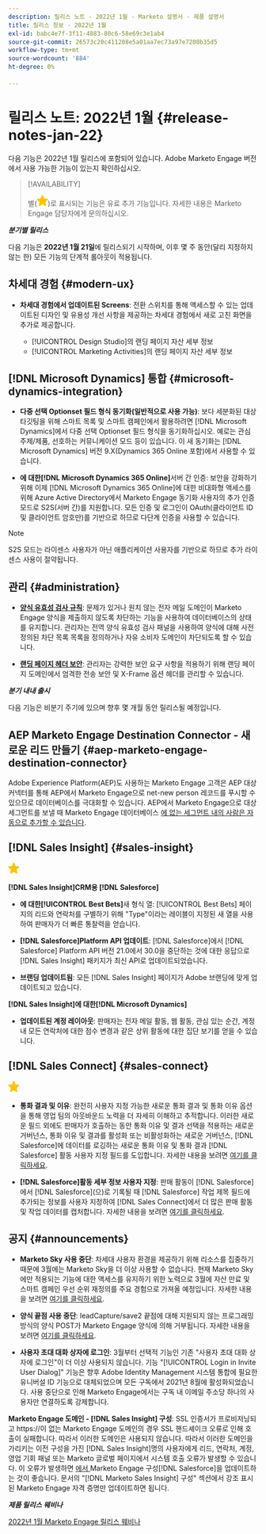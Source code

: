 ```yaml
---
description: 릴리스 노트 - 2022년 1월 - Marketo 설명서 - 제품 설명서
title: 릴리스 정보 - 2022년 1월
exl-id: babc4e7f-3f11-4883-80c6-58e69c3e1ab4
source-git-commit: 26573c20c411208e5a01aa7ec73a97e7208b35d5
workflow-type: tm+mt
source-wordcount: '884'
ht-degree: 0%

---
```


# 릴리스 노트: 2022년 1월 {#release-notes-jan-22}

다음 기능은 2022년 1월 릴리스에 포함되어 있습니다. Adobe Marketo Engage 버전에서 사용 가능한 기능이 있는지 확인하십시오.

>[!AVAILABILITY]
>
>별(![별](assets/yellow-star.png))로 표시되는 기능은 유료 추가 기능입니다. 자세한 내용은 Marketo Engage 담당자에게 문의하십시오.

**_분기별 릴리스_**

다음 기능은 **2022년 1월 21일**&#x200B;에 릴리스되기 시작하며, 이후 몇 주 동안(달리 지정하지 않는 한) 모든 기능의 단계적 롤아웃이 적용됩니다.

## 차세대 경험 {#modern-ux}

* **차세대 경험에서 업데이트된 Screens**: 전환 스위치를 통해 액세스할 수 있는 업데이트된 디자인 및 유용성 개선 사항을 제공하는 차세대 경험에서 새로 고친 화면을 추가로 제공합니다.

   * [!UICONTROL Design Studio]의 랜딩 페이지 자산 세부 정보
   * [!UICONTROL Marketing Activities]의 랜딩 페이지 자산 세부 정보

## [!DNL Microsoft Dynamics] 통합 {#microsoft-dynamics-integration}

* **다중 선택 Optionset 필드 형식 동기화(일반적으로 사용 가능)**: 보다 세분화된 대상 타깃팅을 위해 스마트 목록 및 스마트 캠페인에서 활용하려면 [!DNL Microsoft Dynamics]에서 다중 선택 Optionset 필드 형식을 동기화하십시오. 예로는 관심 주제/제품, 선호하는 커뮤니케이션 모드 등이 있습니다. 이 새 동기화는 [!DNL Microsoft Dynamics] 버전 9.X(Dynamics 365 Online 포함)에서 사용할 수 있습니다.

* **에 대한[!DNL Microsoft Dynamics 365 Online]**&#x200B;서버 간 인증: 보안을 강화하기 위해 이제 [!DNL Microsoft Dynamics 365 Online]에 대한 비대화형 액세스를 위해 Azure Active Directory에서 Marketo Engage 동기화 사용자의 추가 인증 모드로 S2S(서버 간)를 지원합니다. 모든 인증 및 로그인이 OAuth(클라이언트 ID 및 클라이언트 암호만)를 기반으로 하므로 다단계 인증을 사용할 수 있습니다.

>[!NOTE]
>
>S2S 모드는 라이센스 사용자가 아닌 애플리케이션 사용자를 기반으로 하므로 추가 라이센스 사용이 절약됩니다.

## 관리 {#administration}

* **[양식 유효성 검사 규칙](/help/marketo/product-docs/administration/settings/global-form-validation-rules.md)**: 문제가 있거나 원치 않는 전자 메일 도메인이 Marketo Engage 양식을 제출하지 않도록 차단하는 기능을 사용하여 데이터베이스의 상태를 유지합니다. 관리자는 전역 양식 유효성 검사 패널을 사용하여 양식에 대해 사전 정의된 차단 목록 목록을 정의하거나 자유 소비자 도메인이 차단되도록 할 수 있습니다.

* **[랜딩 페이지 헤더 보안](/help/marketo/product-docs/administration/settings/landing-page-headers.md)**: 관리자는 강력한 보안 요구 사항을 적용하기 위해 랜딩 페이지 도메인에서 엄격한 전송 보안 및 X-Frame 옵션 헤더를 관리할 수 있습니다.

**_분기 내내 출시_**

다음 기능은 비분기 주기에 있으며 향후 몇 개월 동안 릴리스될 예정입니다.

## AEP Marketo Engage Destination Connector - 새로운 리드 만들기 {#aep-marketo-engage-destination-connector}

Adobe Experience Platform(AEP)도 사용하는 Marketo Engage 고객은 AEP 대상 커넥터를 통해 AEP에서 Marketo Engage으로 net-new person 레코드를 푸시할 수 있으므로 데이터베이스를 극대화할 수 있습니다. AEP에서 Marketo Engage으로 대상 세그먼트를 보낼 때 Marketo Engage 데이터베이스 [에 없는 세그먼트 내의 사람은 자동으로 추가할 수 있습니다](/help/marketo/product-docs/core-marketo-concepts/smart-lists-and-static-lists/static-lists/push-an-adobe-experience-platform-segment-to-a-marketo-static-list.md).

## [!DNL Sales Insight] {#sales-insight}

![(별)](assets/yellow-star.png)

**[!DNL Sales Insight]CRM용 [!DNL Salesforce]**

* **에 대한[!UICONTROL Best Bets]**&#x200B;새 형식 열: [!UICONTROL Best Bets] 페이지의 리드와 연락처를 구별하기 위해 &quot;Type&quot;이라는 레이블이 지정된 새 열을 사용하여 판매자가 더 빠른 통찰력을 얻습니다.

* **[!DNL Salesforce]Platform API 업데이트**: [!DNL Salesforce]에서 [!DNL Salesforce] Platform API 버전 21.0에서 30.0을 중단하는 것에 대한 응답으로 [!DNL Sales Insight] 패키지가 최신 API로 업데이트되었습니다.

* **브랜딩 업데이트됨**: 모든 [!DNL Sales Insight] 페이지가 Adobe 브랜딩에 맞게 업데이트되고 있습니다.

**[!DNL Sales Insight]에 대한[!DNL Microsoft Dynamics]**

* **업데이트된 계정 레이아웃**: 판매자는 전자 메일 활동, 웹 활동, 관심 있는 순간, 계정 내 모든 연락처에 대한 점수 변경과 같은 상위 활동에 대한 집단 보기를 얻을 수 있습니다.

## [!DNL Sales Connect] {#sales-connect}

![(별)](assets/yellow-star.png)

* **통화 결과 및 이유**: 완전히 사용자 지정 가능한 새로운 통화 결과 및 통화 이유 옵션을 통해 영업 팀의 아웃바운드 노력을 더 자세히 이해하고 추적합니다. 이러한 새로운 필드 외에도 판매자가 호출하는 동안 통화 이유 및 결과 선택을 적용하는 새로운 거버넌스, 통화 이유 및 결과를 활성화 또는 비활성화하는 새로운 거버넌스, [!DNL Salesforce]에 데이터를 로깅하는 새로운 통화 이유 및 통화 결과 [!DNL Salesforce] 활동 사용자 지정 필드를 도입합니다. 자세한 내용을 보려면 [여기를 클릭하세요](https://nation.marketo.com/t5/product-blogs/sales-connect-enhancements-to-call-outcomes-q1-22-release/ba-p/319812).

* **[!DNL Salesforce]활동 세부 정보 사용자 지정**: 판매 활동이 [!DNL Salesforce]에서 [!DNL Salesforce]&#x200B;(으)로 기록될 때 [!DNL Salesforce] 작업 제목 필드에 추가되는 정보를 사용자 지정하여 [!DNL Sales Connect]에서 더 많은 판매 활동 및 작업 데이터를 캡처합니다. 자세한 내용을 보려면 [여기를 클릭하세요](https://nation.marketo.com/t5/product-blogs/sales-connect-enahncements-to-activity-logging-to-salesforce-q1/ba-p/319819).

## 공지 {#announcements}

* **Marketo Sky 사용 중단**: 차세대 사용자 환경을 제공하기 위해 리소스를 집중하기 때문에 3월에는 Marketo Sky을 더 이상 사용할 수 없습니다. 현재 Marketo Sky에만 적용되는 기능에 대한 액세스를 유지하기 위한 노력으로 3월에 자산 만료 및 스마트 캠페인 우선 순위 재정의를 주요 경험으로 가져올 예정입니다. 자세한 내용을 보려면 [여기를 클릭하세요](https://nation.marketo.com/t5/the-modern-ux/marketo-sky-deprecation-notice/ba-p/320115#M33).

* **양식 끝점 사용 중단**: leadCapture/save2 끝점에 대해 지원되지 않는 프로그래밍 방식의 양식 POST가 Marketo Engage 양식에 의해 거부됩니다. 자세한 내용을 보려면 [여기를 클릭하세요](https://nation.marketo.com/t5/product-documents/updated-october-2021-upcoming-changes-to-the-marketo-engage-form/ta-p/306631).

* **사용자 초대 대화 상자에 로그인**: 3월부터 선택적 기능인 기존 &quot;사용자 초대 대화 상자에 로그인&quot;이 더 이상 사용되지 않습니다. 기능 &quot;[!UICONTROL Login in Invite User Dialog]&quot; 기능은 향후 Adobe Identity Management 시스템 통합에 필요한 유니버설 ID 기능으로 대체되었으며 모든 구독에서 2021년 8월에 활성화되었습니다. 사용 중단으로 인해 Marketo Engage에서는 구독 내 이메일 주소당 하나의 사용자만 연결하도록 강제합니다.

**Marketo Engage 도메인 - [!DNL Sales Insight] 구성**: SSL 인증서가 프로비저닝되고 https://이 없는 Marketo Engage 도메인의 경우 SSL 핸드셰이크 오류로 인해 호출이 실패합니다. 따라서 이러한 도메인은 사용되지 않습니다. 따라서 이러한 도메인을 가리키는 이전 구성을 가진 [!DNL Sales Insight]명의 사용자에게 리드, 연락처, 계정, 영업 기회 패널 또는 Marketo 글로벌 페이지에서 시스템 호출 오류가 발생할 수 있습니다. 이 오류가 발생하면 [에서 ](/help/marketo/product-docs/marketo-sales-insight/msi-for-salesforce/configuration/configure-marketo-sales-insight-in-salesforce-enterprise-unlimited.md)Marketo Engage 구성[!DNL Salesforce]을 업데이트하는 것이 좋습니다. 문서의 &quot;[!DNL Marketo Sales Insight] 구성&quot; 섹션에서 강조 표시된 Marketo Engage 자격 증명만 업데이트하면 됩니다.

**_제품 릴리스 웨비나_**

[2022년 1월 Marketo Engage 릴리스 웨비나](https://engage.marketo.com/2022_January_Release_Webinar_DemandPage.html)
